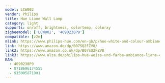 ```yaml
---
model: LCW002
vendor: Philips
title: Hue Liane Wall Lamp
category: light
supports: on/off, brightness, colortemp, colorxy
zigbeemodel: ['LCW002', '4090230P9']
compatible: [z2m]
mlink: https://www.philips-hue.com/en-gb/p/hue-white-and-colour-ambiance-liane-wall-light/4090230P9
link: https://www.amazon.de/dp/B07SQ2FZV8/
link2: https://www.amazon.co.uk/dp/B07SQ2FZV8 
link3: https://www.alza.de/philips-hue-weiss-und-farbe-ambiance-liane-40902-30-p7-d5678375.htm
EAN: 
  - 4090230P9
  - 8718696174555
  - 915005871901
---
```

